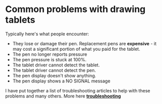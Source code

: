 # Common problems with drawing tablets

Typically here's what people encounter:

* They lose or damage their pen. Replacement pens are **expensive** - it may cost a significant portion of what you paid for the tablet.
* The pen no longer reports pressure&#x20;
* The pen pressure is stuck at 100%.
* The tablet driver cannot detect the tablet.
* The tablet driver cannot detect the pen.
* The pen display doesn't show anything.
* The pen display shows a NO SIGNAL message&#x20;

I have put together a list of troubleshooting articles to help with these problems and many others. More here [**troubleshooting**](./)&#x20;
